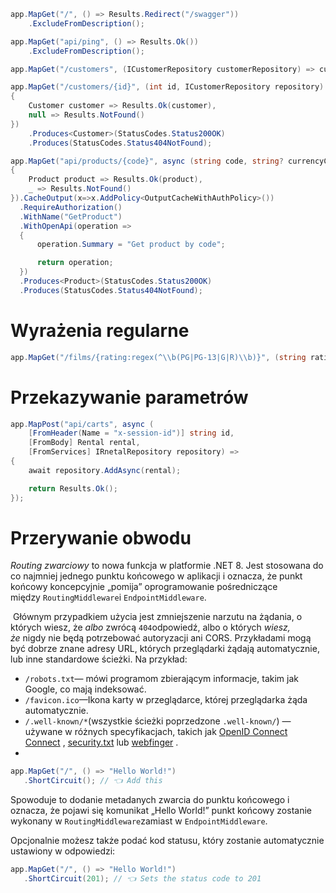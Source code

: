 ``` csharp
app.MapGet("/", () => Results.Redirect("/swagger"))
    .ExcludeFromDescription();

app.MapGet("api/ping", () => Results.Ok())
    .ExcludeFromDescription();
```


```csharp
app.MapGet("/customers", (ICustomerRepository customerRepository) => customerRepository.Get());
```

```csharp
app.MapGet("/customers/{id}", (int id, ICustomerRepository repository) => repository.Get(id) switch
{
    Customer customer => Results.Ok(customer),
    null => Results.NotFound()
})
    .Produces<Customer>(StatusCodes.Status200OK)
    .Produces(StatusCodes.Status404NotFound);
```

``` csharp
app.MapGet("api/products/{code}", async (string code, string? currencyCode, IProductService service) => await service.GetByCode(code, currencyCode) switch
{
    Product product => Results.Ok(product),
    _ => Results.NotFound()
}).CacheOutput(x=>x.AddPolicy<OutputCacheWithAuthPolicy>())
  .RequireAuthorization()
  .WithName("GetProduct")
  .WithOpenApi(operation =>
  {
      operation.Summary = "Get product by code";      

      return operation;
  })
  .Produces<Product>(StatusCodes.Status200OK)
  .Produces(StatusCodes.Status404NotFound);
```
# Wyrażenia regularne

```csharp
app.MapGet("/films/{rating:regex(^\\b(PG|PG-13|G|R)\\b)}", (string rating) => $"Hello rating {rating}");
```


# Przekazywanie parametrów

```csharp
app.MapPost("api/carts", async (
    [FromHeader(Name = "x-session-id")] string id,
    [FromBody] Rental rental, 
    [FromServices] IRnetalRepository repository) =>
{    
    await repository.AddAsync(rental);

    return Results.Ok();
});

```


# Przerywanie obwodu

_Routing zwarciowy_ to nowa funkcja w platformie .NET 8. Jest stosowana do co najmniej jednego punktu końcowego w aplikacji i oznacza, że ​​punkt końcowy koncepcyjnie „pomija” oprogramowanie pośredniczące między `RoutingMiddleware`i `EndpointMiddleware`.


 Głównym przypadkiem użycia jest zmniejszenie narzutu na żądania, o których wiesz, że _albo_ zwrócą `404`odpowiedź, albo o których _wiesz, że_ nigdy nie będą potrzebować autoryzacji ani CORS. Przykładami mogą być dobrze znane adresy URL, których przeglądarki żądają automatycznie, lub inne standardowe ścieżki. Na przykład:

- `/robots.txt`— mówi programom zbierającym informacje, takim jak Google, co mają indeksować.
- `/favicon.ico`—Ikona karty w przeglądarce, której przeglądarka żąda automatycznie.
- `/.well-known/*`(wszystkie ścieżki poprzedzone `.well-known/`) — używane w różnych specyfikacjach, takich jak [OpenID Connect Connect](https://openid.net/specs/openid-connect-discovery-1_0.html) , [security.txt](https://en.wikipedia.org/wiki/Security.txt) lub [webfinger](https://en.wikipedia.org/wiki/WebFinger) .
- 
```csharp
app.MapGet("/", () => "Hello World!")
   .ShortCircuit(); // 👈 Add this
```

Spowoduje to dodanie metadanych zwarcia do punktu końcowego i oznacza, że ​​pojawi się komunikat „Hello World!” punkt końcowy zostanie wykonany w `RoutingMiddleware`zamiast w `EndpointMiddleware`.

Opcjonalnie możesz także podać kod statusu, który zostanie automatycznie ustawiony w odpowiedzi:

```csharp
app.MapGet("/", () => "Hello World!")
   .ShortCircuit(201); // 👈 Sets the status code to 201
```

